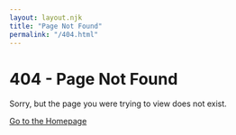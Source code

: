 ```yaml
---
layout: layout.njk
title: "Page Not Found"
permalink: "/404.html"
---
```


# 404 - Page Not Found

Sorry, but the page you were trying to view does not exist.

[Go to the Homepage](/)
